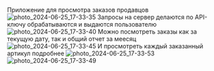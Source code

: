 Приложение для просмотра заказов  продавцов
![photo_2024-06-25_17-33-35](https://github.com/nosacred/my_dayle_stats/assets/58250510/92a0c13a-4c19-4631-bbd4-33a7c78eea0c)
Запросы на сервер делаются по API-ключу обрабатываются и выдаются пользователю
![photo_2024-06-25_17-33-40](https://github.com/nosacred/my_dayle_stats/assets/58250510/a4769bc0-c14a-48f2-b59f-57f2bf4b6fed)
Можно посмотреть заказы как за текущую дату, так и общий отчет за меесяц 
![photo_2024-06-25_17-33-45](https://github.com/nosacred/my_dayle_stats/assets/58250510/ff6a002f-c31b-414f-bb99-3e122b1dcede)
И просмотреть каждый заказанный артикул подробнее
![photo_2024-06-25_17-33-53](https://github.com/nosacred/my_dayle_stats/assets/58250510/17b19c7e-54de-41cd-8791-3f1cab63c59c)
![photo_2024-06-25_17-33-49](https://github.com/nosacred/my_dayle_stats/assets/58250510/ba1dd21f-534c-448a-9f60-2406644da5f2)
